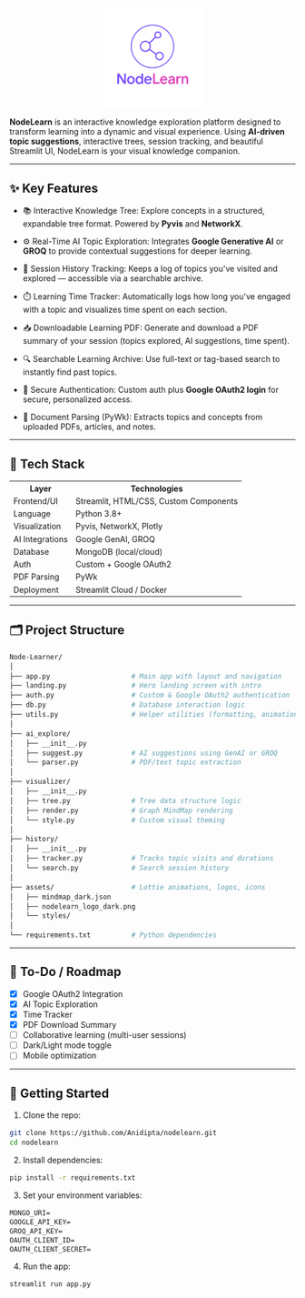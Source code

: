 <p align="center">
  <img src="https://github.com/Anidipta/Node-Learner/blob/main/assets/images/logo.png" width="35%" />
</p>

**NodeLearn** is an interactive knowledge exploration platform designed to transform learning into a dynamic and visual experience. Using **AI-driven topic suggestions**, interactive trees, session tracking, and beautiful Streamlit UI, NodeLearn is your visual knowledge companion.

---

## ✨ Key Features

- 📚 Interactive Knowledge Tree:  Explore concepts in a structured, expandable tree format. Powered by **Pyvis** and **NetworkX**.

- ⚙️ Real-Time AI Topic Exploration:  Integrates **Google Generative AI** or **GROQ** to provide contextual suggestions for deeper learning.

- 🧠 Session History Tracking:  Keeps a log of topics you've visited and explored — accessible via a searchable archive.

- ⏱️ Learning Time Tracker:  Automatically logs how long you've engaged with a topic and visualizes time spent on each section.

- 📥 Downloadable Learning PDF: Generate and download a PDF summary of your session (topics explored, AI suggestions, time spent).

- 🔍 Searchable Learning Archive:  Use full-text or tag-based search to instantly find past topics.

- 🔐 Secure Authentication:  Custom auth plus **Google OAuth2 login** for secure, personalized access.

- 🧾 Document Parsing (PyWk):  Extracts topics and concepts from uploaded PDFs, articles, and notes.

---

## 🧰 Tech Stack

<p align="center">
  <table style="width:100%">
    <tr>
      <th>Layer</th>
      <th>Technologies</th>
    </tr>
    <tr>
      <td>Frontend/UI</td>
      <td>Streamlit, HTML/CSS, Custom Components</td>
    </tr>
    <tr>
      <td>Language</td>
      <td>Python 3.8+</td>
    </tr>
    <tr>
      <td>Visualization</td>
      <td>Pyvis, NetworkX, Plotly</td>
    </tr>
    <tr>
      <td>AI Integrations</td>
      <td>Google GenAI, GROQ</td>
    </tr>
    <tr>
      <td>Database</td>
      <td>MongoDB (local/cloud)</td>
    </tr>
    <tr>
      <td>Auth</td>
      <td>Custom + Google OAuth2</td>
    </tr>
    <tr>
      <td>PDF Parsing</td>
      <td>PyWk</td>
    </tr>
    <tr>
      <td>Deployment</td>
      <td>Streamlit Cloud / Docker</td>
    </tr>
  </table>
</p>



---

## 🗂️ Project Structure

```bash
Node-Learner/
│
├── app.py                    # Main app with layout and navigation
├── landing.py                # Hero landing screen with intro
├── auth.py                   # Custom & Google OAuth2 authentication
├── db.py                     # Database interaction logic
├── utils.py                  # Helper utilities (formatting, animation, export)
│
├── ai_explore/
│   ├── __init__.py
│   ├── suggest.py            # AI suggestions using GenAI or GROQ
│   └── parser.py             # PDF/text topic extraction
│
├── visualizer/
│   ├── __init__.py
│   ├── tree.py               # Tree data structure logic
│   ├── render.py             # Graph MindMap rendering
│   └── style.py              # Custom visual theming
│
├── history/
│   ├── __init__.py
│   ├── tracker.py            # Tracks topic visits and durations
│   └── search.py             # Search session history
│
├── assets/                   # Lottie animations, logos, icons
│   ├── mindmap_dark.json
│   ├── nodelearn_logo_dark.png
│   └── styles/
│
└── requirements.txt          # Python dependencies
```

---

## 🔧 To-Do / Roadmap

- [x] Google OAuth2 Integration  
- [x] AI Topic Exploration  
- [x] Time Tracker  
- [x] PDF Download Summary  
- [ ] Collaborative learning (multi-user sessions)  
- [ ] Dark/Light mode toggle  
- [ ] Mobile optimization  

---

## 🚀 Getting Started

1. Clone the repo:
```bash
git clone https://github.com/Anidipta/nodelearn.git
cd nodelearn
```

2. Install dependencies:
```bash
pip install -r requirements.txt
```

3. Set your environment variables:
```
MONGO_URI=
GOOGLE_API_KEY=
GROQ_API_KEY=
OAUTH_CLIENT_ID=
OAUTH_CLIENT_SECRET=
```

4. Run the app:
```bash
streamlit run app.py
```
